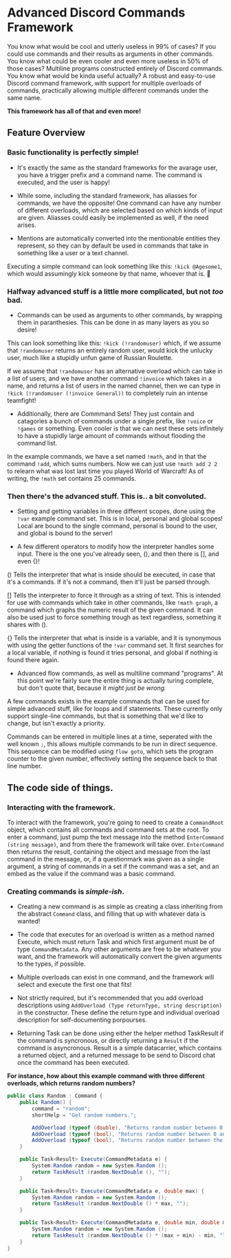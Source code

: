 # Advanced Discord Commands Framework

You know what would be cool and utterly useless in 99% of cases? If you could use commands and their results as arguments in other commands. You know what could be even cooler and even more useless in 50% of those cases? Multiline programs constructed entirely of Discord commands. You know what would be kinda useful actually? A robust and easy-to-use Discord command framework, with support for multiple overloads of commands, practically allowing multiple different commands under the same name.

**This framework has all of that and even more!**

## Feature Overview

### Basic functionality is perfectly simple!

* It's exactly the same as the standard frameworks for the avarage user, you have a trigger prefix and a command name. The command is executed, and the user is happy!

* While some, including the standard framework, has aliasses for commands, we have the opposite! One command can have any number of different overloads, which are selected based on which kinds of input are given. Aliasses could easily be implemented as well, if the need arises.

* Mentions are automatically converted into the mentionable entities they represent, so they can by default be used in commands that take in something like a user or a text channel.

Executing a simple command can look something like this: `!kick @Agesome1`, which would assumingly kick someone by that name, whoever that is. :thinking:

### Halfway advanced stuff is a little more complicated, but not *too* bad.

* Commands can be used as arguments to other commands, by wrapping them in paranthesies. This can be done in as many layers as you so desire!

This can look something like this: `!kick (!randomuser)` which, if we assume that `!randomuser` returns an entirely random user, would kick the unlucky user, much like a stupidly unfun game of Russian Roulette.

If we assume that `!randomuser` has an alternative overload which can take in a list of users, and we have another command `!invoice` which takes in a name, and returns a list of users in the named channel, then we can type in `!kick (!randomuser (!invoice General))` to completely ruin an intense teamfight!

* Additionally, there are Commmand Sets! They just contain and catagories a bunch of commands under a single prefix, like `!voice` or `!games` or something. Even cooler is that we can nest these sets infinitely to have a stupidly large amount of commands without flooding the command list.

In the example commands, we have a set named `!math`, and in that the command `!add`, which sums numbers. Now we can just use `!math add 2 2` to relearn what was lost last time you played World of Warcraft! As of writing, the `!math` set contains 25 commands.

### Then there's the advanced stuff. This is.. a bit convoluted.

* Setting and getting variables in three different scopes, done using the `!var` example command set. This is in local, personal and global scopes! Local are bound to the single command, personal is bound to the user, and global is bound to the server!

* A few different operators to modify how the interpreter handles some input. There is the one you've already seen, (), and then there is [], and even {}!

() Tells the interpreter that what is inside should be executed, in case that it's a commands. If it's not a command, then it'll just be parsed through.

[] Tells the interpreter to force it through as a string of text. This is intended for use with commands which take in other commands, like `!math graph`, a command which graphs the numeric result of the given command. It can also be used just to force something trough as text regardless, something it shares with ().

{} Tells the interpreter that what is inside is a variable, and it is synonymous with using the getter functions of the `!var` command set. It first searches for a local variable, if nothing is found it tries personal, and global if nothing is found there again.

* Advanced flow commands, as well as multiline command "programs". At this point we're fairly sure the entire thing is actually turing complete, but don't quote that, because it *might just be wrong.*

A few commands exists in the example commands that can be used for simple advanced stuff, like for loops and if statements. These currently only support single-line commands, but that is something that we'd like to change, but isn't exactly a priority.

Commands can be entered in multiple lines at a time, seperated with the well known `;`, this allows multiple commands to be run in direct sequence. This sequence can be modified using `flow goto`, which sets the program counter to the given number, effectively setting the sequence back to that line number.

## The code side of things.

### Interacting with the framework.

To interact with the framework, you're going to need to create a `CommandRoot` object, which contains all commands and command sets at the root. To enter a command, just pump the text message into the method `EnterCommand (string message)`, and from there the framework will take over. `EnterCommand` then returns the result, containing the object and message from the last command in the message, or, if a questionmark was given as a single argument, a string of commands in a set if the command was a set, and an embed as the value if the command was a basic command.

### Creating commands is *simple-ish*.

* Creating a new command is as simple as creating a class inheriting from the abstract `Command` class, and filling that up with whatever data is wanted!

* The code that executes for an overload is written as a method named Execute, which must return Task<Result> and which first argument must be of type `CommandMetadata`. Any other arguments are free to be whatever you want, and the framework will automatically convert the given arguments to the types, if possible.

* Multiple overloads can exist in one command, and the framework will select and execute the first one that fits!

* Not strictly required, but it's recommended that you add overload descriptions using `AddOverload (Type returnType, string description)` in the constructor. These define the return type and individual overload description for self-documenting porpourses.

* Returning Task<Result> can be done using either the helper method TaskResult if the command is syncronous, or directly returning a `Result` if the command is asyncronous. Result is a simple datacarrier, which contains a returned object, and a returned message to be send to Discord chat once the command has been executed.

**For instance, how about this example command with three different overloads, which returns random numbers?**

```cs
public class Random : Command {
    public Random() {
        command = "random";
        shortHelp = "Get random numbers.";

        AddOverload (typeof (double), "Returns random number between 0 and 1.");
        AddOverload (typeof (bool), "Returns random number between 0 and given number.");
        AddOverload (typeof (bool), "Returns random number between the given numbers.");
    }

    public Task<Result> Execute(CommandMetadata e) {
        System.Random random = new System.Random ();
        return TaskResult (random.NextDouble (), "");
    }

    public Task<Result> Execute(CommandMetadata e, double max) {
        System.Random random = new System.Random ();
        return TaskResult (random.NextDouble () * max, "");
    }

    public Task<Result> Execute(CommandMetadata e, double min, double max) {
        System.Random random = new System.Random ();
        return TaskResult (random.NextDouble () * (max + min) - min, "");
    }
}
```
